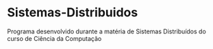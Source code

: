 # Sistemas-Distribuidos

Programa desenvolvido durante a matéria de Sistemas Distribuídos do curso de Ciência da Computação

